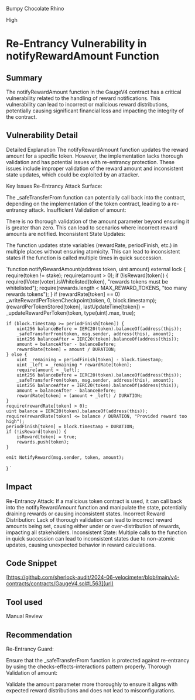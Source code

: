 Bumpy Chocolate Rhino

High

# Re-Entrancy Vulnerability in notifyRewardAmount Function

## Summary
The notifyRewardAmount function in the GaugeV4 contract has a critical vulnerability related to the handling of reward notifications. This vulnerability can lead to incorrect or malicious reward distributions, potentially causing significant financial loss and impacting the integrity of the contract.

## Vulnerability Detail
Detailed Explanation
The notifyRewardAmount function updates the reward amount for a specific token. However, the implementation lacks thorough validation and has potential issues with re-entrancy protection. These issues include improper validation of the reward amount and inconsistent state updates, which could be exploited by an attacker.

Key Issues
Re-Entrancy Attack Surface:

The _safeTransferFrom function can potentially call back into the contract, depending on the implementation of the token contract, leading to a re-entrancy attack.
Insufficient Validation of amount:

There is no thorough validation of the amount parameter beyond ensuring it is greater than zero. This can lead to scenarios where incorrect reward amounts are notified.
Inconsistent State Updates:

The function updates state variables (rewardRate, periodFinish, etc.) in multiple places without ensuring atomicity. This can lead to inconsistent states if the function is called multiple times in quick succession.

`function notifyRewardAmount(address token, uint amount) external lock {
    require(token != stake);
    require(amount > 0);
    if (!isReward[token]) {
        require(IVoter(voter).isWhitelisted(token), "rewards tokens must be whitelisted");
        require(rewards.length < MAX_REWARD_TOKENS, "too many rewards tokens");
    }
    if (rewardRate[token] == 0) _writeRewardPerTokenCheckpoint(token, 0, block.timestamp);
    (rewardPerTokenStored[token], lastUpdateTime[token]) = _updateRewardPerToken(token, type(uint).max, true);

    if (block.timestamp >= periodFinish[token]) {
        uint256 balanceBefore = IERC20(token).balanceOf(address(this));
        _safeTransferFrom(token, msg.sender, address(this), amount);
        uint256 balanceAfter = IERC20(token).balanceOf(address(this));
        amount = balanceAfter - balanceBefore;
        rewardRate[token] = amount / DURATION;
    } else {
        uint _remaining = periodFinish[token] - block.timestamp;
        uint _left = _remaining * rewardRate[token];
        require(amount > _left);
        uint256 balanceBefore = IERC20(token).balanceOf(address(this));
        _safeTransferFrom(token, msg.sender, address(this), amount);
        uint256 balanceAfter = IERC20(token).balanceOf(address(this));
        amount = balanceAfter - balanceBefore;
        rewardRate[token] = (amount + _left) / DURATION;
    }
    require(rewardRate[token] > 0);
    uint balance = IERC20(token).balanceOf(address(this));
    require(rewardRate[token] <= balance / DURATION, "Provided reward too high");
    periodFinish[token] = block.timestamp + DURATION;
    if (!isReward[token]) {
        isReward[token] = true;
        rewards.push(token);
    }

    emit NotifyReward(msg.sender, token, amount);
}
`
## Impact
Re-Entrancy Attack: If a malicious token contract is used, it can call back into the notifyRewardAmount function and manipulate the state, potentially draining rewards or causing inconsistent states.
Incorrect Reward Distribution: Lack of thorough validation can lead to incorrect reward amounts being set, causing either under or over-distribution of rewards, impacting all stakeholders.
Inconsistent State: Multiple calls to the function in quick succession can lead to inconsistent states due to non-atomic updates, causing unexpected behavior in reward calculations.

## Code Snippet

[https://github.com/sherlock-audit/2024-06-velocimeter/blob/main/v4-contracts/contracts/GaugeV4.sol#L563](url)

## Tool used

Manual Review

## Recommendation
Re-Entrancy Guard:

Ensure that the _safeTransferFrom function is protected against re-entrancy by using the checks-effects-interactions pattern properly.
Thorough Validation of amount:

Validate the amount parameter more thoroughly to ensure it aligns with expected reward distributions and does not lead to misconfigurations.
